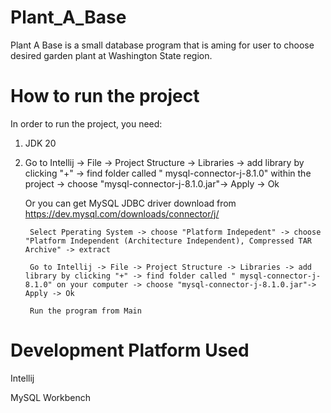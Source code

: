 # Plant_A_Base

Plant A Base is a small database program that is aming for user to choose desired garden plant at Washington State region. 

# How to run the project

In order to run the project, you need:

1. JDK 20
   
2.  Go to Intellij -> File -> Project Structure -> Libraries -> add library by clicking "+" -> find folder called " mysql-connector-j-8.1.0" within the project -> choose "mysql-connector-j-8.1.0.jar"-> Apply -> Ok


    Or you can get MySQL JDBC driver download from https://dev.mysql.com/downloads/connector/j/

         Select Pperating System -> choose "Platform Indepedent" -> choose "Platform Independent (Architecture Independent), Compressed TAR Archive" -> extract
   
         Go to Intellij -> File -> Project Structure -> Libraries -> add library by clicking "+" -> find folder called " mysql-connector-j-8.1.0" on your computer -> choose "mysql-connector-j-8.1.0.jar"-> Apply -> Ok

         Run the program from Main
    

# Development Platform Used

Intellij

MySQL Workbench
